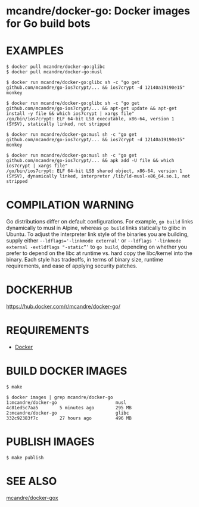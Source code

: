 # mcandre/docker-go: Docker images for Go build bots

# EXAMPLES

```console
$ docker pull mcandre/docker-go:glibc
$ docker pull mcandre/docker-go:musl

$ docker run mcandre/docker-go:glibc sh -c "go get github.com/mcandre/go-ios7crypt/... && ios7crypt -d 12140a19190e15"
monkey

$ docker run mcandre/docker-go:glibc sh -c "go get github.com/mcandre/go-ios7crypt/... && apt-get update && apt-get install -y file && which ios7crypt | xargs file"
/go/bin/ios7crypt: ELF 64-bit LSB executable, x86-64, version 1 (SYSV), statically linked, not stripped

$ docker run mcandre/docker-go:musl sh -c "go get github.com/mcandre/go-ios7crypt/... && ios7crypt -d 12140a19190e15"
monkey

$ docker run mcandre/docker-go:musl sh -c "go get github.com/mcandre/go-ios7crypt/... && apk add -U file && which ios7crypt | xargs file"
/go/bin/ios7crypt: ELF 64-bit LSB shared object, x86-64, version 1 (SYSV), dynamically linked, interpreter /lib/ld-musl-x86_64.so.1, not stripped
```

# COMPILATION WARNING

Go distributions differ on default configurations. For example, `go build` links dynamically to musl in Alpine, whereas `go build` links statically to glibc in Ubuntu. To adjust the interpreter link style of the binaries you are building, supply either `--ldflags='-linkmode external'` or `--ldflags '-linkmode external -extldflags "-static”’` to `go build`, depending on whether you prefer to depend on the libc at runtime vs. hard copy the libc/kernel into the binary. Each style has tradeoffs, in terms of binary size, runtime requirements, and ease of applying security patches.

# DOCKERHUB

https://hub.docker.com/r/mcandre/docker-go/

# REQUIREMENTS

* [Docker](https://www.docker.com)

# BUILD DOCKER IMAGES

```console
$ make

$ docker images | grep mcandre/docker-go
1:mcandre/docker-go                      musl                4c81ed5c7aa5        5 minutes ago        295 MB
2:mcandre/docker-go                      glibc               332c92383f7c        27 hours ago         496 MB
```

# PUBLISH IMAGES

```console
$ make publish
```

# SEE ALSO

[mcandre/docker-gox](https://github.com/mcandre/docker-gox)
